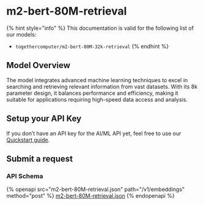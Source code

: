 # m2-bert-80M-retrieval

{% hint style="info" %}
This documentation is valid for the following list of our models:

* `togethercomputer/m2-bert-80M-32k-retrieval`
{% endhint %}

## Model Overview

The model integrates advanced machine learning techniques to excel in searching and retrieving relevant information from vast datasets. With its 8k parameter design, it balances performance and efficiency, making it suitable for applications requiring high-speed data access and analysis.

## Setup your API Key

If you don’t have an API key for the AI/ML API yet, feel free to use our [Quickstart guide](https://docs.aimlapi.com/quickstart/setting-up).

## Submit a request

### API Schema

{% openapi src="m2-bert-80M-retrieval.json" path="/v1/embeddings" method="post" %}
[m2-bert-80M-retrieval.json](m2-bert-80M-retrieval.json)
{% endopenapi %}
